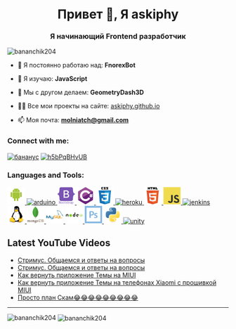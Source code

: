 <h1 align="center">Привет 👋, Я askiphy</h1>
<h3 align="center">Я начинающий Frontend разработчик</h3>

<p align="left"> <img src="https://komarev.com/ghpvc/?username=askiphy&label=%D0%9F%D1%80%D0%BE%D1%81%D0%BC%D0%BE%D1%82%D1%80%D1%8B&color=1c97a8&style=flat" alt="bananchik204" /> </p>

- 🔭 Я постоянно работаю над: **FnorexBot**

- 🌱 Я изучаю: **JavaScript**

- 👯 Мы с другом делаем: **GeometryDash3D**

- 👨‍💻 Все мои проекты на сайте: [askiphy.github.io](askiphy.github.io)

- 📫 Моя почта: **molniatch@gmail.com**

<h3 align="left">Connect with me:</h3>
<p align="left">
<a href="https://www.youtube.com/channel/UCAM-m8nzQCOlNVPQCBOugYg/" target="blank"><img align="center" src="https://raw.githubusercontent.com/rahuldkjain/github-profile-readme-generator/master/src/images/icons/Social/youtube.svg" alt="бананус" height="30" width="40" /></a>
<a href="https://discord.gg/h5bPqBHvUB" target="blank"><img align="center" src="https://raw.githubusercontent.com/rahuldkjain/github-profile-readme-generator/master/src/images/icons/Social/discord.svg" alt="h5bPqBHvUB" height="30" width="40" /></a>
</p>

<h3 align="left">Languages and Tools:</h3>
<p align="left"> <a href="https://developer.android.com" target="_blank"> <img src="https://raw.githubusercontent.com/devicons/devicon/master/icons/android/android-original-wordmark.svg" alt="android" width="40" height="40"/> </a> <a href="https://www.arduino.cc/" target="_blank"> <img src="https://cdn.worldvectorlogo.com/logos/arduino-1.svg" alt="arduino" width="40" height="40"/> </a> <a href="https://getbootstrap.com" target="_blank"> <img src="https://raw.githubusercontent.com/devicons/devicon/master/icons/bootstrap/bootstrap-plain-wordmark.svg" alt="bootstrap" width="40" height="40"/> </a> <a href="https://www.w3schools.com/cs/" target="_blank"> <img src="https://raw.githubusercontent.com/devicons/devicon/master/icons/csharp/csharp-original.svg" alt="csharp" width="40" height="40"/> </a> <a href="https://www.w3schools.com/css/" target="_blank"> <img src="https://raw.githubusercontent.com/devicons/devicon/master/icons/css3/css3-original-wordmark.svg" alt="css3" width="40" height="40"/> </a> <a href="https://heroku.com" target="_blank"> <img src="https://www.vectorlogo.zone/logos/heroku/heroku-icon.svg" alt="heroku" width="40" height="40"/> </a> <a href="https://www.w3.org/html/" target="_blank"> <img src="https://raw.githubusercontent.com/devicons/devicon/master/icons/html5/html5-original-wordmark.svg" alt="html5" width="40" height="40"/> </a> <a href="https://developer.mozilla.org/en-US/docs/Web/JavaScript" target="_blank"> <img src="https://raw.githubusercontent.com/devicons/devicon/master/icons/javascript/javascript-original.svg" alt="javascript" width="40" height="40"/> </a> <a href="https://www.jenkins.io" target="_blank"> <img src="https://www.vectorlogo.zone/logos/jenkins/jenkins-icon.svg" alt="jenkins" width="40" height="40"/> </a> <a href="https://www.linux.org/" target="_blank"> <img src="https://raw.githubusercontent.com/devicons/devicon/master/icons/linux/linux-original.svg" alt="linux" width="40" height="40"/> </a> <a href="https://www.mongodb.com/" target="_blank"> <img src="https://raw.githubusercontent.com/devicons/devicon/master/icons/mongodb/mongodb-original-wordmark.svg" alt="mongodb" width="40" height="40"/> </a> <a href="https://www.mysql.com/" target="_blank"> <img src="https://raw.githubusercontent.com/devicons/devicon/master/icons/mysql/mysql-original-wordmark.svg" alt="mysql" width="40" height="40"/> </a> <a href="https://nodejs.org" target="_blank"> <img src="https://raw.githubusercontent.com/devicons/devicon/master/icons/nodejs/nodejs-original-wordmark.svg" alt="nodejs" width="40" height="40"/> </a> <a href="https://www.photoshop.com/en" target="_blank"> <img src="https://raw.githubusercontent.com/devicons/devicon/master/icons/photoshop/photoshop-line.svg" alt="photoshop" width="40" height="40"/> </a> <a href="https://www.python.org" target="_blank"> <img src="https://raw.githubusercontent.com/devicons/devicon/master/icons/python/python-original.svg" alt="python" width="40" height="40"/> </a> <a href="https://unity.com/" target="_blank"> <img src="https://www.vectorlogo.zone/logos/unity3d/unity3d-icon.svg" alt="unity" width="40" height="40"/> </a> </p>

## Latest YouTube Videos

<!-- YOUTUBE:START -->
- [Стримус. Общаемся и ответы на вопросы](https://www.youtube.com/watch?v=PJ0ncflYkyM)
- [Стримус. Общаемся и ответы на вопросы](https://www.youtube.com/watch?v=4t_qPNzjHFg)
- [Как вернуть приложение Темы на MIUI](https://www.youtube.com/watch?v=Sx8w9a1kUEQ)
- [Как вернуть приложение Темы на телефонах Xiaomi с прошивкой MIUI](https://www.youtube.com/watch?v=N5NGb40vyoI)
- [Просто план Скам😂😂😂😂😂😂😂😂😂](https://www.youtube.com/watch?v=OT-MaY8EPCQ)
<!-- YOUTUBE:END -->
---

<p><img align="left" src="https://github-readme-stats.vercel.app/api/top-langs?username=bananchik204&show_icons=true&title_color=ffffff&text_color=ffffff&locale=ru&layout=compact" alt="bananchik204" /></p>

<p>&nbsp;<img align="center" src="https://github-readme-stats.vercel.app/api?username=bananchik204&show_icons=true&title_color=ffffff&text_color=fcfcfc&bg_color=000000&locale=ru" alt="bananchik204" /></p>

